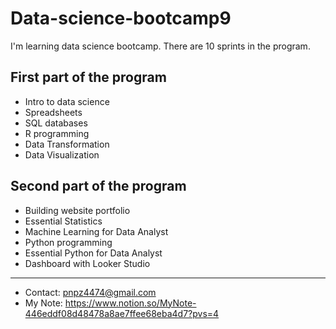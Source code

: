 # Data-science-bootcamp9

I'm learning data science bootcamp. There are 10 sprints in the program.

## First part of the program

- Intro to data science
- Spreadsheets
- SQL databases
- R programming
- Data Transformation
- Data Visualization

## Second part of the program

- Building website portfolio
- Essential Statistics
- Machine Learning for Data Analyst
- Python programming
- Essential Python for Data Analyst
- Dashboard with Looker Studio

****************************************

- Contact: pnpz4474@gmail.com
- My Note: https://www.notion.so/MyNote-446eddf08d48478a8ae7ffee68eba4d7?pvs=4
